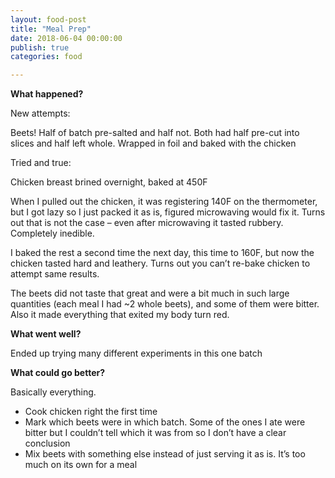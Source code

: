 ```yaml
---
layout: food-post
title: "Meal Prep"
date: 2018-06-04 00:00:00
publish: true
categories: food

---
```


__What happened?__

New attempts:

Beets! Half of batch pre-salted and half not. Both had half pre-cut into slices and half left whole. Wrapped in foil and baked with the chicken

Tried and true:

Chicken breast brined overnight, baked at 450F

When I pulled out the chicken, it was registering 140F on the thermometer, but I got lazy so I just packed it as is, figured microwaving would fix it. Turns out that is not the case – even after microwaving it tasted rubbery. Completely inedible.

I baked the rest a second time the next day, this time to 160F, but now the chicken tasted hard and leathery. Turns out you can’t re-bake chicken to attempt same results. 

The beets did not taste that great and were a bit much in such large quantities (each meal I had ~2 whole beets), and some of them were bitter. Also it made everything that exited my body turn red.

__What went well?__

Ended up trying many different experiments in this one batch

__What could go better?__

Basically everything. 

- Cook chicken right the first time
- Mark which beets were in which batch. Some of the ones I ate were bitter but I couldn’t tell which it was from so I don’t have a clear conclusion
- Mix beets with something else instead of just serving it as is. It’s too much on its own for a meal